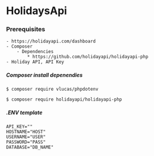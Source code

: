 # HolidaysApi

### Prerequisites
    - https://holidayapi.com/dashboard
    - Composer
        - Dependencies
            * https://github.com/holidayapi/holidayapi-php
    - Holiday API, API Key

##### Composer install depenendies
```$ composer require vlucas/phpdotenv```

```$ composer require holidayapi/holidayapi-php```

##### .ENV template
```
API_KEY=""
HOSTNAME="HOST"
USERNAME="USER"
PASSWORD="PASS"
DATABASE="DB_NAME"
```